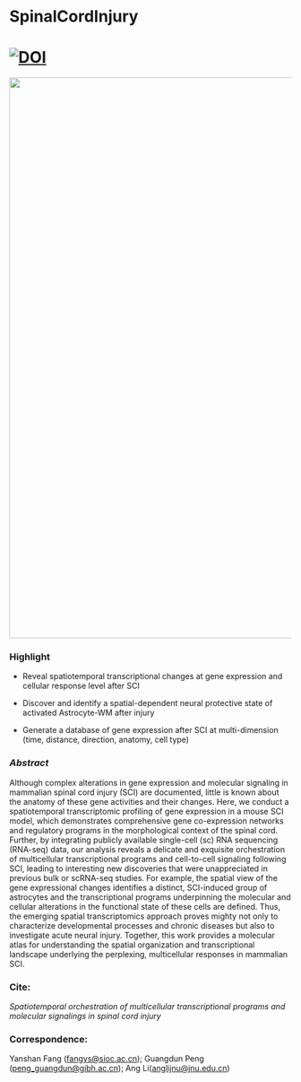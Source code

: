 # SpinalCordInjury 
# [![DOI](https://zenodo.org/badge/513728372.svg)](https://zenodo.org/doi/10.5281/zenodo.11665031)

<div align=left><img src="Figure 1 V11.jpg" width="1000"></div>  
  
### Highlight
  
  
- Reveal spatiotemporal transcriptional changes at gene expression and cellular response level after SCI

- Discover and identify a spatial-dependent neural protective state of activated Astrocyte-WM after injury

- Generate a database of gene expression after SCI at multi-dimension (time, distance, direction, anatomy, cell type)
  
 
### *Abstract*
  
<p>Although complex alterations in gene expression and molecular signaling in mammalian spinal cord injury (SCI) are documented, little is known about the anatomy of these gene activities and their changes. Here, we conduct a spatiotemporal transcriptomic profiling of gene expression in a mouse SCI model, which demonstrates comprehensive gene co-expression networks and regulatory programs in the morphological context of the spinal cord. Further, by integrating publicly available single-cell (sc) RNA sequencing (RNA-seq) data, our analysis reveals a delicate and exquisite orchestration of multicellular transcriptional programs and cell-to-cell signaling following SCI, leading to interesting new discoveries that were unappreciated in previous bulk or scRNA-seq studies. For example, the spatial view of the gene expressional changes identifies a distinct, SCI-induced group of astrocytes and the transcriptional programs underpinning the molecular and cellular alterations in the functional state of these cells are defined. Thus, the emerging spatial transcriptomics approach proves mighty not only to characterize developmental processes and chronic diseases but also to investigate acute neural injury. Together, this work provides a molecular atlas for understanding the spatial organization and transcriptional landscape underlying the perplexing, multicellular responses in mammalian SCI.<p>

### Cite: <br>
*Spatiotemporal orchestration of multicellular transcriptional programs and molecular signalings in spinal cord injury*
  
  
  
  
### Correspondence:<br>
Yanshan Fang ([fangys@sioc.ac.cn](mailto:fangys@sioc.ac.cn)); Guangdun Peng ([peng_guangdun@gibh.ac.cn](mailto:peng_guangdun@grmh-gdl.cn)); Ang Li([anglijnu@jnu.edu.cn](mailto:anglijnu@jnu.edu.cn))
  
  
  
